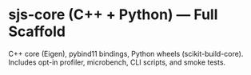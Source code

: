 # sjs-core (C++ + Python) — Full Scaffold

C++ core (Eigen), pybind11 bindings, Python wheels (scikit-build-core).
Includes opt-in profiler, microbench, CLI scripts, and smoke tests.

